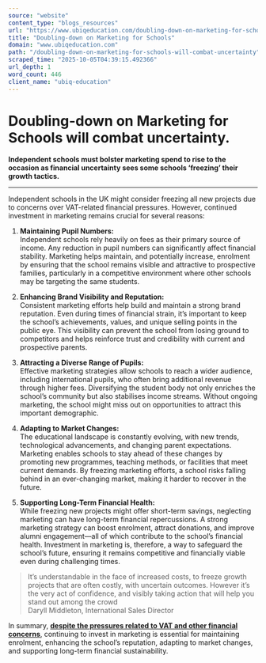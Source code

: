 ```yaml
---
source: "website"
content_type: "blogs_resources"
url: "https://www.ubiqeducation.com/doubling-down-on-marketing-for-schools-will-combat-uncertainty"
title: "Doubling-down on Marketing for Schools"
domain: "www.ubiqeducation.com"
path: "/doubling-down-on-marketing-for-schools-will-combat-uncertainty"
scraped_time: "2025-10-05T04:39:15.492366"
url_depth: 1
word_count: 446
client_name: "ubiq-education"
---
```


# Doubling-down on Marketing for Schools will combat uncertainty.

**Independent schools must bolster marketing spend to rise to the occasion as financial uncertainty sees some schools ‘freezing’ their growth tactics.**

* * *

Independent schools in the UK might consider freezing all new projects due to concerns over VAT-related financial pressures. However, continued investment in marketing remains crucial for several reasons:

1.  **Maintaining Pupil Numbers:**  
    Independent schools rely heavily on fees as their primary source of income. Any reduction in pupil numbers can significantly affect financial stability. Marketing helps maintain, and potentially increase, enrolment by ensuring that the school remains visible and attractive to prospective families, particularly in a competitive environment where other schools may be targeting the same students.  
     
2.  **Enhancing Brand Visibility and Reputation:**  
    Consistent marketing efforts help build and maintain a strong brand reputation. Even during times of financial strain, it’s important to keep the school’s achievements, values, and unique selling points in the public eye. This visibility can prevent the school from losing ground to competitors and helps reinforce trust and credibility with current and prospective parents.  
     
3.  **Attracting a Diverse Range of Pupils:**  
    Effective marketing strategies allow schools to reach a wider audience, including international pupils, who often bring additional revenue through higher fees. Diversifying the student body not only enriches the school’s community but also stabilises income streams. Without ongoing marketing, the school might miss out on opportunities to attract this important demographic.  
     
4.  **Adapting to Market Changes:**  
    The educational landscape is constantly evolving, with new trends, technological advancements, and changing parent expectations. Marketing enables schools to stay ahead of these changes by promoting new programmes, teaching methods, or facilities that meet current demands. By freezing marketing efforts, a school risks falling behind in an ever-changing market, making it harder to recover in the future.  
     
5.  **Supporting Long-Term Financial Health:**  
    While freezing new projects might offer short-term savings, neglecting marketing can have long-term financial repercussions. A strong marketing strategy can boost enrolment, attract donations, and improve alumni engagement—all of which contribute to the school’s financial health. Investment in marketing is, therefore, a way to safeguard the school’s future, ensuring it remains competitive and financially viable even during challenging times.

> It’s understandable in the face of increased costs, to freeze growth projects that are often costly, with uncertain outcomes. However it’s the very act of confidence, and visibly taking action that will help you stand out among the crowd  
> Daryll Middleton, International Sales Director

In summary, **[despite the pressures related to VAT and other financial concerns](/uks-independent-school-tax-increase-what-to-know)**, continuing to invest in marketing is essential for maintaining enrolment, enhancing the school’s reputation, adapting to market changes, and supporting long-term financial sustainability.